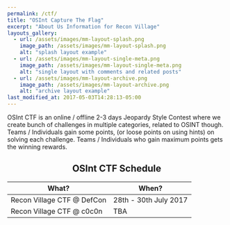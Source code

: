 ```yaml
---
permalink: /ctf/
title: "OSInt Capture The Flag"
excerpt: "About Us Information for Recon Village"
layouts_gallery:
  - url: /assets/images/mm-layout-splash.png
    image_path: /assets/images/mm-layout-splash.png
    alt: "splash layout example"
  - url: /assets/images/mm-layout-single-meta.png
    image_path: /assets/images/mm-layout-single-meta.png
    alt: "single layout with comments and related posts"
  - url: /assets/images/mm-layout-archive.png
    image_path: /assets/images/mm-layout-archive.png
    alt: "archive layout example"
last_modified_at: 2017-05-03T14:28:13-05:00
---
```


OSInt CTF is an online / offline 2-3 days Jeopardy Style Contest where we create bunch of challenges in multiple categories, related to OSINT though. Teams / Individuals gain some points, (or loose points on using hints) on solving each challenge. Teams / Individuals who gain maximum points gets the winning rewards.


## <center> OSInt CTF Schedule </center>

| What?                                        | When?	                                           |
| ------------------------------------------- | ----------------------------------------------------- |
| Recon Village CTF @ DefCon | 28th - 30th July 2017 |
| Recon Village CTF @ c0c0n | TBA |

